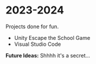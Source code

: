 # 2023-2024
Projects done for fun.

- Unity Escape the School Game
- Visual Studio Code

**Future Ideas:**
Shhhh it's a secret...
